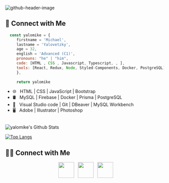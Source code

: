 ![github-header-image](https://user-images.githubusercontent.com/104368998/228073573-0e9c1ab1-b1cb-4bac-b27e-6288f27aa9c6.png)

## <h2> 👋 Connect with Me </h2> 

```javascript
  const yalomike = {
     firstname = 'Michael',
     lastname = 'Yalovetzky',
     age = 32,
     english = 'Advanced (C1)',
     pronouns: "he" | "him",
     code: [HTML , CSS , Javascript, Typescript, , ],
     tools: [React, Redux, Node, Styled-Components, Docker, PostgreSQL],
     },
     
     return yalomike

```
  
  
- 🌐 &nbsp; HTML | CSS | JavaScript | Bootstrap 
- 🛢 &nbsp; MySQL | Firebase | Docker | Prisma | PostgreSQL
- 🔧 &nbsp; Visual Studio code | Git | DBeaver | MySQL Workbench
- 🖥 &nbsp; Adobe | Illustrator | Photoshop

<br>


<img align="center" src="https://github-readme-stats.vercel.app/api?username=yalomike&include_all_commits=true&count_private=true&show_icons=true&line_height=20&title_color=7A7ADB&icon_color=2234AE&text_color=D3D3D3&bg_color=0,000000,130F40" alt="yalomike's Github Stats">

<br>

[![Top Langs](https://github-readme-stats.vercel.app/api/top-langs/?username=yalomike&layout=compact&text_color=daf7dc&bg_color=151515)](https://github.com/yalomike/github-readme-stats)
  

<h2> 🤝🏻 Connect with Me </h2>

<p align="center">
&nbsp; <a href="https://twitter.com/mikeyalo" target="_blank" rel="noopener noreferrer"><img src="https://img.icons8.com/plasticine/100/000000/twitter.png" width="50" /></a> 
&nbsp; <a href="https://www.linkedin.com/in/michael-yalovetzky/" target="_blank" rel="noopener noreferrer"><img src="https://img.icons8.com/plasticine/100/000000/linkedin.png" width="50" /></a>
&nbsp; <a href="mailto:myalo12@gmail.com" target="_blank" rel="noopener noreferrer"><img src="https://img.icons8.com/plasticine/100/000000/gmail.png"  width="50" /></a>
</p>


<!--
**yalomike/yalomike** is a ✨ _special_ ✨ repository because its `README.md` (this file) appears on your GitHub profile.

Here are some ideas to get you started:

- 🔭 I’m currently working on ...
- 🌱 I’m currently learning ...
- 👯 I’m looking to collaborate on ...
- 🤔 I’m looking for help with ...
- 💬 Ask me about ...
- 📫 How to reach me: ...
- 😄 Pronouns: ...
- ⚡ Fun fact: ...
-->
